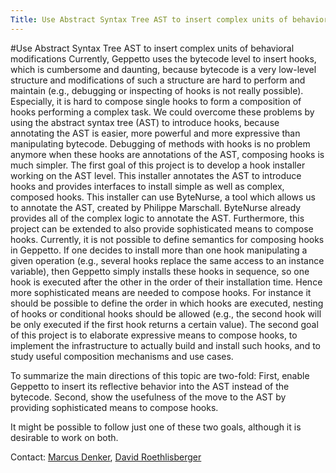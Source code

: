 ```yaml
---
Title: Use Abstract Syntax Tree AST to insert complex units of behavioral modifications
---
```

#Use Abstract Syntax Tree AST to insert complex units of behavioral modifications
Currently, Geppetto uses the bytecode level to insert hooks, which is cumbersome and daunting, because bytecode is a very low-level structure and modifications of such a structure are hard to perform and maintain (e.g., debugging or inspecting of hooks is not really possible). Especially, it is hard to compose single hooks to form a composition of hooks performing a complex task.
We could overcome these problems by using the abstract syntax tree (AST) to introduce hooks, because annotating the AST is easier, more powerful and more expressive than manipulating bytecode. Debugging of methods with hooks is no problem anymore when these hooks are annotations of the AST, composing hooks is much simpler.
The first goal of this project is to develop a hook installer working on the AST level. This installer annotates the AST to introduce hooks and provides interfaces to install simple as well as complex, composed hooks. This installer can use ByteNurse, a tool which allows us to annotate the AST, created by Philippe Marschall. ByteNurse already provides all of the complex logic to annotate the AST.
Furthermore, this project can be extended to also provide sophisticated means to compose hooks. Currently, it is not possible to define semantics for composing hooks in Geppetto. If one decides to install more than one hook manipulating a given operation (e.g., several hooks replace the same access to an instance variable), then Geppetto simply installs these hooks in sequence, so one hook is executed after the other in the order of their installation time.
Hence more sophisticated means are needed to compose hooks. For instance it should be possible to define the order in which hooks are executed, nesting of hooks or conditional hooks should be allowed (e.g., the second hook will be only executed if the first hook returns a certain value).
The second goal of this project is to elaborate expressive means to compose hooks, to implement the infrastructure to actually build and install such hooks, and to study useful composition mechanisms and use cases. 

To summarize the main directions of this topic are two-fold: First, enable Geppetto to insert its reflective behavior into the AST instead of the bytecode. Second, show the usefulness of the move to the AST by providing sophisticated means to compose hooks. 

It might be possible to follow just one of these two goals, although it is desirable to work on both.

Contact: [Marcus Denker](%base_url%/staff/marcusdenker), [David Roethlisberger](%base_url%/staff/davidroethlisberger)
